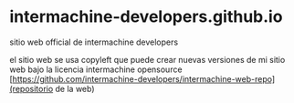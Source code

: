 # intermachine-developers.github.io
sitio web official de intermachine developers

el sitio web se usa copyleft que puede crear nuevas versiones de mi sitio web bajo la licencia intermachine opensource
[https://github.com/intermachine-developers/intermachine-web-repo](repositorio de la web)
